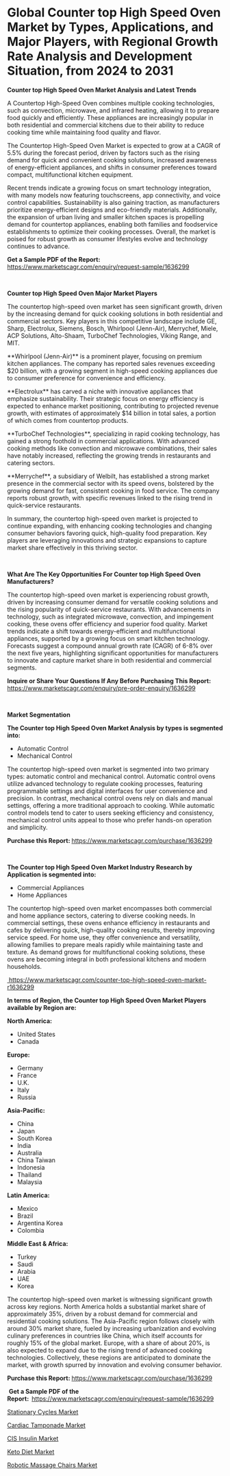<p><h1>Global Counter top High Speed Oven Market by Types, Applications, and Major Players, with Regional Growth Rate Analysis and Development Situation, from 2024 to 2031</h1></p><p><strong>Counter top High Speed Oven Market Analysis and Latest Trends</strong></p>
<p><p>A Countertop High-Speed Oven combines multiple cooking technologies, such as convection, microwave, and infrared heating, allowing it to prepare food quickly and efficiently. These appliances are increasingly popular in both residential and commercial kitchens due to their ability to reduce cooking time while maintaining food quality and flavor. </p><p>The Countertop High-Speed Oven Market is expected to grow at a CAGR of 5.5% during the forecast period, driven by factors such as the rising demand for quick and convenient cooking solutions, increased awareness of energy-efficient appliances, and shifts in consumer preferences toward compact, multifunctional kitchen equipment. </p><p>Recent trends indicate a growing focus on smart technology integration, with many models now featuring touchscreens, app connectivity, and voice control capabilities. Sustainability is also gaining traction, as manufacturers prioritize energy-efficient designs and eco-friendly materials. Additionally, the expansion of urban living and smaller kitchen spaces is propelling demand for countertop appliances, enabling both families and foodservice establishments to optimize their cooking processes. Overall, the market is poised for robust growth as consumer lifestyles evolve and technology continues to advance.</p></p>
<p><strong>Get a Sample PDF of the Report:&nbsp;</strong> <a href="https://www.marketscagr.com/enquiry/request-sample/1636299">https://www.marketscagr.com/enquiry/request-sample/1636299</a></p>
<p>&nbsp;</p>
<p><strong>Counter top High Speed Oven Major Market Players</strong></p>
<p><p>The countertop high-speed oven market has seen significant growth, driven by the increasing demand for quick cooking solutions in both residential and commercial sectors. Key players in this competitive landscape include GE, Sharp, Electrolux, Siemens, Bosch, Whirlpool (Jenn-Air), Merrychef, Miele, ACP Solutions, Alto-Shaam, TurboChef Technologies, Viking Range, and MIT.</p><p>**Whirlpool (Jenn-Air)** is a prominent player, focusing on premium kitchen appliances. The company has reported sales revenues exceeding $20 billion, with a growing segment in high-speed cooking appliances due to consumer preference for convenience and efficiency.</p><p>**Electrolux** has carved a niche with innovative appliances that emphasize sustainability. Their strategic focus on energy efficiency is expected to enhance market positioning, contributing to projected revenue growth, with estimates of approximately $14 billion in total sales, a portion of which comes from countertop products.</p><p>**TurboChef Technologies**, specializing in rapid cooking technology, has gained a strong foothold in commercial applications. With advanced cooking methods like convection and microwave combinations, their sales have notably increased, reflecting the growing trends in restaurants and catering sectors.</p><p>**Merrychef**, a subsidiary of Welbilt, has established a strong market presence in the commercial sector with its speed ovens, bolstered by the growing demand for fast, consistent cooking in food service. The company reports robust growth, with specific revenues linked to the rising trend in quick-service restaurants.</p><p>In summary, the countertop high-speed oven market is projected to continue expanding, with enhancing cooking technologies and changing consumer behaviors favoring quick, high-quality food preparation. Key players are leveraging innovations and strategic expansions to capture market share effectively in this thriving sector.</p></p>
<p>&nbsp;</p>
<p><strong>What Are The Key Opportunities For Counter top High Speed Oven Manufacturers?</strong></p>
<p><p>The countertop high-speed oven market is experiencing robust growth, driven by increasing consumer demand for versatile cooking solutions and the rising popularity of quick-service restaurants. With advancements in technology, such as integrated microwave, convection, and impingement cooking, these ovens offer efficiency and superior food quality. Market trends indicate a shift towards energy-efficient and multifunctional appliances, supported by a growing focus on smart kitchen technology. Forecasts suggest a compound annual growth rate (CAGR) of 6-8% over the next five years, highlighting significant opportunities for manufacturers to innovate and capture market share in both residential and commercial segments.</p></p>
<p><strong>Inquire or Share Your Questions If Any Before Purchasing This Report:</strong> <a href="https://www.marketscagr.com/enquiry/pre-order-enquiry/1636299">https://www.marketscagr.com/enquiry/pre-order-enquiry/1636299</a></p>
<p>&nbsp;</p>
<p><strong>Market Segmentation</strong></p>
<p><strong>The Counter top High Speed Oven Market Analysis by types is segmented into:</strong></p>
<p><ul><li>Automatic Control</li><li>Mechanical Control</li></ul></p>
<p><p>The countertop high-speed oven market is segmented into two primary types: automatic control and mechanical control. Automatic control ovens utilize advanced technology to regulate cooking processes, featuring programmable settings and digital interfaces for user convenience and precision. In contrast, mechanical control ovens rely on dials and manual settings, offering a more traditional approach to cooking. While automatic control models tend to cater to users seeking efficiency and consistency, mechanical control units appeal to those who prefer hands-on operation and simplicity.</p></p>
<p><strong>Purchase this Report:&nbsp;</strong><a href="https://www.marketscagr.com/purchase/1636299">https://www.marketscagr.com/purchase/1636299</a></p>
<p>&nbsp;</p>
<p><strong>The Counter top High Speed Oven Market Industry Research by Application is segmented into:</strong></p>
<p><ul><li>Commercial Appliances</li><li>Home Appliances</li></ul></p>
<p><p>The countertop high-speed oven market encompasses both commercial and home appliance sectors, catering to diverse cooking needs. In commercial settings, these ovens enhance efficiency in restaurants and cafes by delivering quick, high-quality cooking results, thereby improving service speed. For home use, they offer convenience and versatility, allowing families to prepare meals rapidly while maintaining taste and texture. As demand grows for multifunctional cooking solutions, these ovens are becoming integral in both professional kitchens and modern households.</p></p>
<p><a href="https://www.marketscagr.com/counter-top-high-speed-oven-market-r1636299">&nbsp;https://www.marketscagr.com/counter-top-high-speed-oven-market-r1636299</a></p>
<p><strong>In terms of Region, the Counter top High Speed Oven Market Players available by Region are:</strong></p>
<p>
    <p> <strong> North America: </strong>
        <ul>
            <li>United States</li>
            <li>Canada</li>
        </ul>
        </p> 
    <p> <strong> Europe: </strong>
        <ul>
            <li>Germany</li>
            <li>France</li>
            <li>U.K.</li>
            <li>Italy</li>
            <li>Russia</li>
        </ul>
        </p> 
    <p> <strong> Asia-Pacific: </strong>
        <ul>
            <li>China</li>
            <li>Japan</li>
            <li>South Korea</li>
            <li>India</li>
            <li>Australia</li>
            <li>China Taiwan</li>
            <li>Indonesia</li>
            <li>Thailand</li>
            <li>Malaysia</li>
        </ul>
        </p> 
    <p> <strong> Latin America: </strong>
        <ul>
            <li>Mexico</li>
            <li>Brazil</li>
            <li>Argentina Korea</li>
            <li>Colombia</li>
        </ul>
        </p> 
    <p> <strong> Middle East & Africa: </strong>
        <ul>
            <li>Turkey</li>
            <li>Saudi</li>
            <li>Arabia</li>
            <li>UAE</li>
            <li>Korea</li>
        </ul>
    </p>
    </p>
<p><p>The countertop high-speed oven market is witnessing significant growth across key regions. North America holds a substantial market share of approximately 35%, driven by a robust demand for commercial and residential cooking solutions. The Asia-Pacific region follows closely with around 30% market share, fueled by increasing urbanization and evolving culinary preferences in countries like China, which itself accounts for roughly 15% of the global market. Europe, with a share of about 20%, is also expected to expand due to the rising trend of advanced cooking technologies. Collectively, these regions are anticipated to dominate the market, with growth spurred by innovation and evolving consumer behavior.</p></p>
<p><strong>Purchase this Report: </strong><a href="https://www.marketscagr.com/purchase/1636299">https://www.marketscagr.com/purchase/1636299</a></p>
<p>&nbsp;<strong>Get a Sample PDF of the Report:&nbsp;&nbsp;</strong><a href="https://www.marketscagr.com/enquiry/request-sample/1636299">https://www.marketscagr.com/enquiry/request-sample/1636299</a></p>
<p><strong></strong></p>
<p><p><a href="https://issuu.com/reportprime-2/docs/stationary-cycles-market-size-2030._419630d05bfbce">Stationary Cycles Market</a></p><p><a href="https://www.linkedin.com/pulse/how-regions-adapting-cardiac-tamponade-market-global-cvxpe">Cardiac Tamponade Market</a></p><p><a href="https://medium.com/@muntasiralif9i/cis-insulin-market-evolution-global-trends-and-regional-dynamics-2024-2031-62c25177dee8">CIS Insulin Market</a></p><p><a href="https://www.linkedin.com/pulse/how-keto-diet-market-evolve-growth-analysis-year-2024-2031-4hxfe">Keto Diet Market</a></p><p><a href="https://issuu.com/reportprime-2/docs/robotic-massage-chairs-market-size-_a8458c854e87cb">Robotic Massage Chairs Market</a></p></p>